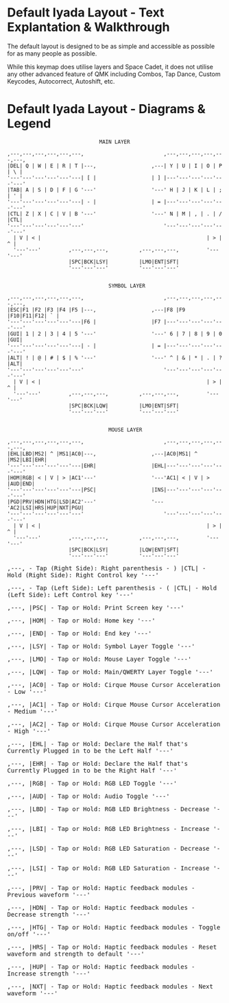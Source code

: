 # Default Iyada Layout - Text Explantation & Walkthrough

The default layout is designed to be as simple and accessible as
possible for as many people as possible.

While this keymap does utilise layers and Space Cadet, it does not 
utilise any other advanced feature of QMK including Combos, Tap Dance,
Custom Keycodes, Autocorrect, Autoshift, etc.

# Default Iyada Layout - Diagrams & Legend

<tt>


                                  MAIN LAYER

    ,---,---,---,---,---,---,                          ,---,---,---,---,---,---,
    |DEL| Q | W | E | R | T |---,                  ,---| Y | U | I | O | P | \ |
    '---'---'---'---'---'---| [ |                  | ] |---'---'---'---'---'---'
    |TAB| A | S | D | F | G '---'                  '---' H | J | K | L | ; | ' |
    '---'---'---'---'---'---| - |                  | = |---'---'---'---'---'---'
    |CTL| Z | X | C | V | B '---'                  '---' N | M | , | . | / |CTL|
    '---'---'---'---'---'---'                          '---'---'---'---'---'---'
      | V | < |                                                      | > | ^ |
      '---'---'         ,---,---,---,          ,---,---,---,         '---'---'
                        |SPC|BCK|LSY|          |LMO|ENT|SFT|
                        '---'---'---'          '---'---'---'


                                     SYMBOL LAYER

    ,---,---,---,---,---,---,                          ,---,---,---,---,---,---,
    |ESC|F1 |F2 |F3 |F4 |F5 |---,                  ,---|F8 |F9 |F10|F11|F12| ` |
    '---'---'---'---'---'---|F6 |                  |F7 |---'---'---'---'---'---'
    |GUI| 1 | 2 | 3 | 4 | 5 '---'                  '---' 6 | 7 | 8 | 9 | 0 |GUI|
    '---'---'---'---'---'---| - |                  | = |---'---'---'---'---'---'
    |ALT| ! | @ | # | $ | % '---'                  '---' ^ | & | * | . | ? |ALT|
    '---'---'---'---'---'---'                          '---'---'---'---'---'---'
      | V | < |                                                      | > | ^ |
      '---'---'         ,---,---,---,          ,---,---,---,         '---'---'
                        |SPC|BCK|LQW|          |LMO|ENT|SFT|
                        '---'---'---'          '---'---'---'


                                     MOUSE LAYER

    ,---,---,---,---,---,---,                          ,---,---,---,---,---,---,
    |EHL|LBD|MS2| ^ |MS1|AC0|---,                  ,---|AC0|MS1| ^ |MS2|LBI|EHR|
    '---'---'---'---'---'---|EHR|                  |EHL|---'---'---'---'---'---'
    |HOM|RGB| < | V | > |AC1'---'                  '---'AC1| < | V | > |AUD|END|
    '---'---'---'---'---'---|PSC|                  |INS|---'---'---'---'---'---'
    |PGD|PRV|HDN|HTG|LSD|AC2'---'                  '---'AC2|LSI|HRS|HUP|NXT|PGU|
    '---'---'---'---'---'---'                          '---'---'---'---'---'---'
      | V | < |                                                      | > | ^ |
      '---'---'         ,---,---,---,          ,---,---,---,         '---'---'
                        |SPC|BCK|LSY|          |LQW|ENT|SFT|
                        '---'---'---'          '---'---'---'


  
   ,---,  - Tap (Right Side):  Right parenthesis - )
   |CTL|  - Hold (Right Side): Right Control key
   '---'

   ,---,  - Tap (Left Side):   Left parenthesis - (
   |CTL|  - Hold (Left Side):  Left Control key
   '---'

   ,---, 
   |PSC|  - Tap or Hold:       Print Screen key
   '---'

   ,---, 
   |HOM|  - Tap or Hold:       Home key
   '---'

   ,---, 
   |END|  - Tap or Hold:       End key
   '---'
   
   ,---, 
   |LSY|  - Tap or Hold:       Symbol Layer Toggle
   '---'

   ,---, 
   |LMO|  - Tap or Hold:       Mouse Layer Toggle
   '---'
   
   ,---, 
   |LQW|  - Tap or Hold:       Main/QWERTY Layer Toggle
   '---'

   ,---, 
   |AC0|  - Tap or Hold:       Cirque Mouse Cursor Acceleration - Low
   '---'

   ,---, 
   |AC1|  - Tap or Hold:       Cirque Mouse Cursor Acceleration - Medium
   '---'

   ,---, 
   |AC2|  - Tap or Hold:       Cirque Mouse Cursor Acceleration - High
   '---'

   ,---, 
   |EHL|  - Tap or Hold:       Declare the Half that's Currently Plugged in to be the Left Half
   '---'

   ,---, 
   |EHR|  - Tap or Hold:       Declare the Half that's Currently Plugged in to be the Right Half
   '---'

   ,---, 
   |RGB|  - Tap or Hold:       RGB LED Toggle
   '---'

   ,---, 
   |AUD|  - Tap or Hold:       Audio Toggle
   '---'

   ,---, 
   |LBD|  - Tap or Hold:       RGB LED Brightness - Decrease
   '---'

   ,---, 
   |LBI|  - Tap or Hold:       RGB LED Brightness - Increase
   '---'

   ,---, 
   |LSD|  - Tap or Hold:       RGB LED Saturation - Decrease
   '---'

   ,---, 
   |LSI|  - Tap or Hold:       RGB LED Saturation - Increase
   '---'
   
   ,---, 
   |PRV|  - Tap or Hold:       Haptic feedback modules - Previous waveform
   '---'

   ,---, 
   |HDN|  - Tap or Hold:       Haptic feedback modules - Decrease strength
   '---'

   ,---, 
   |HTG|  - Tap or Hold:       Haptic feedback modules - Toggle on/off
   '---'

   ,---, 
   |HRS|  - Tap or Hold:       Haptic feedback modules - Reset waveform and strength to default
   '---'

   ,---, 
   |HUP|  - Tap or Hold:       Haptic feedback modules - Increase strength
   '---'

   ,---,
   |NXT|  - Tap or Hold:       Haptic feedback modules - Next waveform
   '---'
   
</tt>
